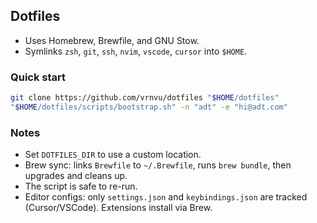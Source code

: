 ## Dotfiles 

- Uses Homebrew, Brewfile, and GNU Stow.
- Symlinks `zsh`, `git`, `ssh`, `nvim`, `vscode`, `cursor` into `$HOME`.

### Quick start
```bash
git clone https://github.com/vrnvu/dotfiles "$HOME/dotfiles"
"$HOME/dotfiles/scripts/bootstrap.sh" -n "adt" -e "hi@adt.com"
```

### Notes
- Set `DOTFILES_DIR` to use a custom location.
- Brew sync: links `Brewfile` to `~/.Brewfile`, runs `brew bundle`, then upgrades and cleans up.
- The script is safe to re-run.
- Editor configs: only `settings.json` and `keybindings.json` are tracked (Cursor/VSCode). Extensions install via Brew.

 

